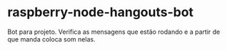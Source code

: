 # raspberry-node-hangouts-bot
Bot para projeto. Verifica as mensagens que estão rodando e a partir de que manda coloca som nelas.
